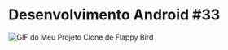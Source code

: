 # Desenvolvimento Android #33
<img src="Instalador/Flappy Bird.gif" alt="GIF do Meu Projeto Clone de Flappy Bird">
